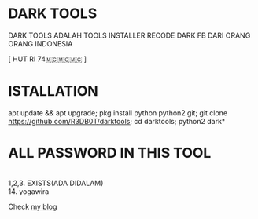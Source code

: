 # DARK TOOLS
DARK TOOLS ADALAH TOOLS INSTALLER RECODE DARK FB DARI ORANG ORANG INDONESIA

[ HUT RI 74🇲🇨🇲🇨🇲🇨 ]
# ISTALLATION
apt update && apt upgrade;
pkg install python python2 git;
git clone https://github.com/R3DB0T/darktools;
cd darktools;
python2 dark*

# ALL PASSWORD IN THIS TOOL
<br>1,2,3. EXISTS(ADA DIDALAM)</br>
14. yogawira

Check <a href="http://redbotermux.blogspot.com">my blog</a>
